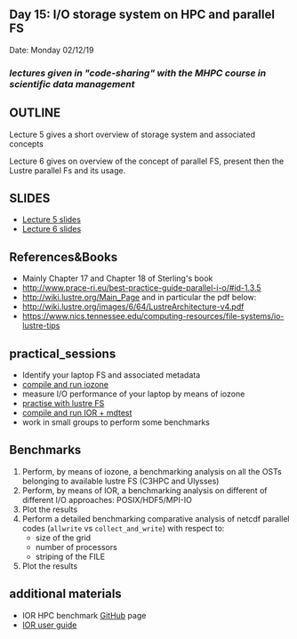 ## Day 15: I/O storage system on HPC and parallel FS 



Date:  Monday  02/12/19

   

### *lectures given in "code-sharing"  with the  MHPC course in scientific data management* 

## OUTLINE

Lecture 5 gives a short overview of  storage system and associated concepts 

Lecture 6  gives on overview of the concept of parallel FS, present then the Lustre parallel Fs and its usage.


## SLIDES

- [Lecture 5 slides](L5-storage-and-FS.pdf)
- [Lecture 6 slides](L6-ParallelStorageandPFS.pdf)


## References&Books

- Mainly Chapter 17 and Chapter 18 of Sterling's book  
- http://www.prace-ri.eu/best-practice-guide-parallel-i-o/#id-1.3.5
- http://wiki.lustre.org/Main_Page and in particular the pdf below:
- http://wiki.lustre.org/images/6/64/LustreArchitecture-v4.pdf
- https://www.nics.tennessee.edu/computing-resources/file-systems/io-lustre-tips


## practical_sessions 

 - Identify your laptop FS and associated metadata
- [compile and run iozone](install_iozone.rst)
- measure I/O performance of your laptop by means of iozone
 - [practise with lustre FS](practise_with_lustre_FS.md)
 - [compile and run IOR + mdtest](install_IOR.md)
 - work in small groups to perform some benchmarks


## Benchmarks

1. Perform, by means of iozone, a benchmarking analysis on all the OSTs belonging to available lustre FS (C3HPC and Ulysses)
2. Perform, by means of IOR, a benchmarking analysis on different of different I/O approaches: POSIX/HDF5/MPI-IO 
3. Plot the results
4. Perform a detailed benchmarking comparative analysis of netcdf parallel codes (`allwrite` vs `collect_and_write`) with respect to:
   - size of the grid
   - number of processors
   - striping of the FILE
5. Plot the results

## additional materials

- IOR HPC benchmark [GitHub] page
- [IOR user guide]


[GitHub]: https://github.com/hpc/ior
[IOR user guide]: https://asc.llnl.gov/sequoia/benchmarks/IOR_User_Guide.pdf
[compile and run IOR + mdtest]: https://github.com/sissa/P2.3_seed/blob/master/lecture5-hpc-storage/install_IOR.md
[compile and run iozone]: https://github.com/sissa/P2.3_seed/blob/master/lecture5-hpc-storage/install_iozone.rst#how-to-install-and-run-iozone
[parallel netcdf exercise]: https://github.com/sissa/P2.3_seed/blob/master/lecture5-hpc-storage/parallel_netcdf/Parallel_NETCDF-lab.rst
[practise with lustre FS]: practise_with_lustre_FS.md
